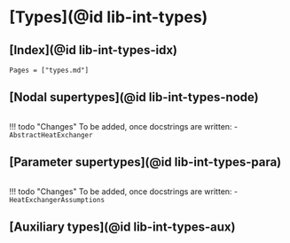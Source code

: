 # [Types](@id lib-int-types)

## [Index](@id lib-int-types-idx)

```@index
Pages = ["types.md"]
```

## [Nodal supertypes](@id lib-int-types-node)

```@docs
```

!!! todo "Changes"
    To be added, once docstrings are written:
    - `AbstractHeatExchanger`

## [Parameter supertypes](@id lib-int-types-para)

```@docs
```

!!! todo "Changes"
    To be added, once docstrings are written:
    - `HeatExchangerAssumptions`

## [Auxiliary types](@id lib-int-types-aux)

```@docs
```
